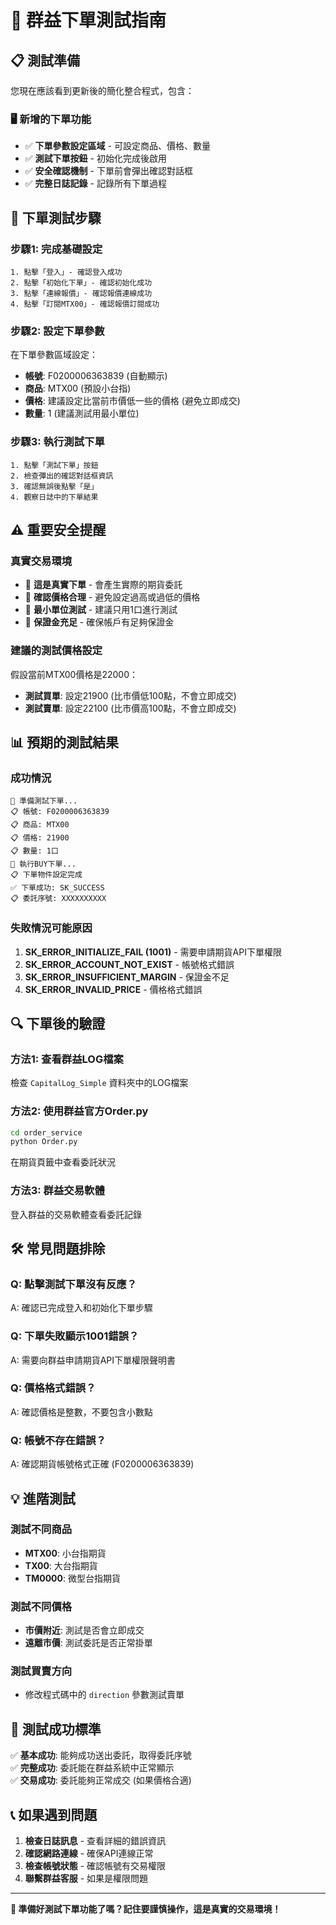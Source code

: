 # 🚀 群益下單測試指南

## 📋 **測試準備**

您現在應該看到更新後的簡化整合程式，包含：

### 🖥️ **新增的下單功能**
- ✅ **下單參數設定區域** - 可設定商品、價格、數量
- ✅ **測試下單按鈕** - 初始化完成後啟用
- ✅ **安全確認機制** - 下單前會彈出確認對話框
- ✅ **完整日誌記錄** - 記錄所有下單過程

## 🔧 **下單測試步驟**

### **步驟1: 完成基礎設定**
```
1. 點擊「登入」- 確認登入成功
2. 點擊「初始化下單」- 確認初始化成功
3. 點擊「連線報價」- 確認報價連線成功
4. 點擊「訂閱MTX00」- 確認報價訂閱成功
```

### **步驟2: 設定下單參數**
在下單參數區域設定：
- **帳號**: F0200006363839 (自動顯示)
- **商品**: MTX00 (預設小台指)
- **價格**: 建議設定比當前市價低一些的價格 (避免立即成交)
- **數量**: 1 (建議測試用最小單位)

### **步驟3: 執行測試下單**
```
1. 點擊「測試下單」按鈕
2. 檢查彈出的確認對話框資訊
3. 確認無誤後點擊「是」
4. 觀察日誌中的下單結果
```

## ⚠️ **重要安全提醒**

### **真實交易環境**
- 🚨 **這是真實下單** - 會產生實際的期貨委託
- 🚨 **確認價格合理** - 避免設定過高或過低的價格
- 🚨 **最小單位測試** - 建議只用1口進行測試
- 🚨 **保證金充足** - 確保帳戶有足夠保證金

### **建議的測試價格設定**
假設當前MTX00價格是22000：
- **測試買單**: 設定21900 (比市價低100點，不會立即成交)
- **測試賣單**: 設定22100 (比市價高100點，不會立即成交)

## 📊 **預期的測試結果**

### **成功情況**
```
🧪 準備測試下單...
📋 帳號: F0200006363839
📋 商品: MTX00
📋 價格: 21900
📋 數量: 1口
🚀 執行BUY下單...
📋 下單物件設定完成
✅ 下單成功: SK_SUCCESS
📋 委託序號: XXXXXXXXXX
```

### **失敗情況可能原因**
1. **SK_ERROR_INITIALIZE_FAIL (1001)** - 需要申請期貨API下單權限
2. **SK_ERROR_ACCOUNT_NOT_EXIST** - 帳號格式錯誤
3. **SK_ERROR_INSUFFICIENT_MARGIN** - 保證金不足
4. **SK_ERROR_INVALID_PRICE** - 價格格式錯誤

## 🔍 **下單後的驗證**

### **方法1: 查看群益LOG檔案**
檢查 `CapitalLog_Simple` 資料夾中的LOG檔案

### **方法2: 使用群益官方Order.py**
```bash
cd order_service
python Order.py
```
在期貨頁籤中查看委託狀況

### **方法3: 群益交易軟體**
登入群益的交易軟體查看委託記錄

## 🛠️ **常見問題排除**

### **Q: 點擊測試下單沒有反應？**
A: 確認已完成登入和初始化下單步驟

### **Q: 下單失敗顯示1001錯誤？**
A: 需要向群益申請期貨API下單權限聲明書

### **Q: 價格格式錯誤？**
A: 確認價格是整數，不要包含小數點

### **Q: 帳號不存在錯誤？**
A: 確認期貨帳號格式正確 (F0200006363839)

## 💡 **進階測試**

### **測試不同商品**
- **MTX00**: 小台指期貨
- **TX00**: 大台指期貨  
- **TM0000**: 微型台指期貨

### **測試不同價格**
- **市價附近**: 測試是否會立即成交
- **遠離市價**: 測試委託是否正常掛單

### **測試買賣方向**
- 修改程式碼中的 `direction` 參數測試賣單

## 🎯 **測試成功標準**

✅ **基本成功**: 能夠成功送出委託，取得委託序號  
✅ **完整成功**: 委託能在群益系統中正常顯示  
✅ **交易成功**: 委託能夠正常成交 (如果價格合適)  

## 📞 **如果遇到問題**

1. **檢查日誌訊息** - 查看詳細的錯誤資訊
2. **確認網路連線** - 確保API連線正常
3. **檢查帳號狀態** - 確認帳號有交易權限
4. **聯繫群益客服** - 如果是權限問題

---

**🎉 準備好測試下單功能了嗎？記住要謹慎操作，這是真實的交易環境！**

